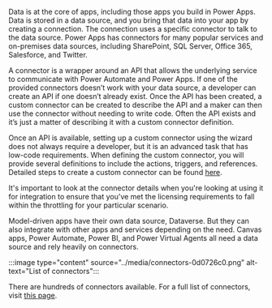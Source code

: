 Data is at the core of apps, including those apps you build in Power Apps. Data is stored in a data source, and you bring that data into your app by creating a connection. The connection uses a specific connector to talk to the data source. Power Apps has connectors for many popular services and on-premises data sources, including SharePoint, SQL Server, Office 365, Salesforce, and Twitter.

A connector is a wrapper around an API that allows the underlying service to communicate with Power Automate and Power Apps. If one of the provided connectors doesn’t work with your data source, a developer can create an API if one doesn’t already exist. Once the API has been created, a custom connector can be created to describe the API and a maker can then use the connector without needing to write code. Often the API exists and it’s just a matter of describing it with a custom connector definition.

Once an API is available, setting up a custom connector using the wizard does not always require a developer, but it is an advanced task that has low-code requirements. When defining the custom connector, you will provide several definitions to include the actions, triggers, and references. Detailed steps to create a custom connector can be found [here](/connectors/custom-connectors/define-blank).

It's important to look at the connector details when you're looking at using it for integration to ensure that you've met the licensing requirements to fall within the throttling for your particular scenario.

Model-driven apps have their own data source, Dataverse. But they can also integrate with other apps and services depending on the need. Canvas apps, Power Automate, Power BI, and Power Virtual Agents all need a data source and rely heavily on connectors.

:::image type="content" source="../media/connectors-0d0726c0.png" alt-text="List of connectors":::


There are hundreds of connectors available. For a full list of connectors, visit [this page](/connectors/connector-reference/connector-reference-powerapps-connectors).
